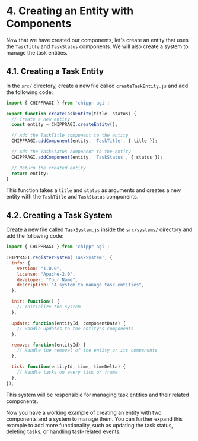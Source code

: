 # 4. Creating an Entity with Components

Now that we have created our components, let's create an entity that uses the `TaskTitle` and `TaskStatus` components. We will also create a system to manage the task entities.

## 4.1. Creating a Task Entity

In the `src/` directory, create a new file called `createTaskEntity.js` and add the following code:

```javascript
import { CHIPPRAGI } from 'chippr-agi';

export function createTaskEntity(title, status) {
  // Create a new entity
  const entity = CHIPPRAGI.createEntity();

  // Add the TaskTitle component to the entity
  CHIPPRAGI.addComponent(entity, 'TaskTitle', { title });

  // Add the TaskStatus component to the entity
  CHIPPRAGI.addComponent(entity, 'TaskStatus', { status });

  // Return the created entity
  return entity;
}
```

This function takes a `title` and `status` as arguments and creates a new entity with the `TaskTitle` and `TaskStatus` components.

## 4.2. Creating a Task System

Create a new file called `TaskSystem.js` inside the `src/systems/` directory and add the following code:

```javascript
import { CHIPPRAGI } from 'chippr-agi';

CHIPPRAGI.registerSystem('TaskSystem', {
  info: {
    version: "1.0.0",
    license: "Apache-2.0",
    developer: "Your Name",
    description: "A system to manage task entities",
  },

  init: function() {
    // Initialize the system
  },

  update: function(entityId, componentData) {
    // Handle updates to the entity's components
  },

  remove: function(entityId) {
    // Handle the removal of the entity or its components
  },

  tick: function(entityId, time, timeDelta) {
    // Handle tasks on every tick or frame
  },
});

```

This system will be responsible for managing task entities and their related components.

Now you have a working example of creating an entity with two components and a system to manage them. You can further expand this example to add more functionality, such as updating the task status, deleting tasks, or handling task-related events.
```